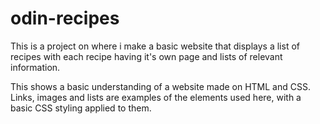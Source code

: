 # odin-recipes
This is a project on where i make a basic website that displays a list of recipes
with each recipe having it's own page and lists of relevant information.

This shows a basic understanding of a website made on HTML and CSS. Links, images and lists are examples of the elements used here, with a basic CSS styling applied to them.

